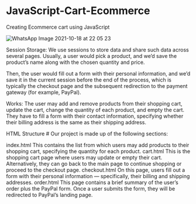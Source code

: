 # JavaScript-Cart-Ecommerce
Creating Ecommerce cart using JavaScript


![WhatsApp Image 2021-10-18 at 22 05 23](https://user-images.githubusercontent.com/63512488/137772446-9d795682-c9cb-4d59-882b-555ddbe90a6c.jpeg)


Session Storage:
We use sessions to store data and share such data across several pages. Usually, a user would pick a product, and we’d save the product’s name along with the chosen quantity and price.

Then, the user would fill out a form with their personal information, and we’d save it in the current session before the end of the process, which is typically the checkout page and the subsequent redirection to the payment gateway (for example, PayPal).

Works:
The user may add and remove products from their shopping cart, update the cart, change the quantity of each product, and empty the cart. They have to fill a form with their contact information, specifying whether their billing address is the same as their shipping address.

HTML Structure #
Our project is made up of the following sections:

index.html This contains the list from which users may add products to their shopping cart, specifying the quantity for each product.
cart.html This is the shopping cart page where users may update or empty their cart. Alternatively, they can go back to the main page to continue shopping or proceed to the checkout page.
checkout.html On this page, users fill out a form with their personal information — specifically, their billing and shipping addresses.
order.html This page contains a brief summary of the user’s order plus the PayPal form. Once a user submits the form, they will be redirected to PayPal’s landing page.
